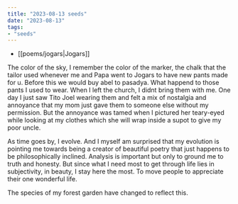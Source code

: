 ```yaml
---
title: "2023-08-13 seeds"
date: "2023-08-13"
tags:
- "seeds"
---
```


- [[poems/jogars|Jogars]]

The color of the sky, I remember the color of the marker, the chalk that the tailor used whenever me and Papa went to Jogars to have new pants made for u. Before this we would buy abel to pasadya. What happend to those pants I used to wear. When I left the church, I didnt bring them with me. One day I just saw Tito Joel wearing them and felt a mix of nostalgia and annoyance that my mom just gave them to someone else without my permission. But the annoyance was tamed when I pictured her teary-eyed while looking at my clothes which she will wrap inside a supot to give my poor uncle.

As time goes by, I evolve. And I myself am surprised that my evolution is pointing me towards being a creator of beautiful poetry that just happens to be philosophically inclined. Analysis is important but only to ground me to truth and honesty. But since what I need most to get through life lies in subjectivity, in beauty, I stay here the most. To move people to appreciate their one wonderful life.

The species of my forest garden have changed to reflect this.